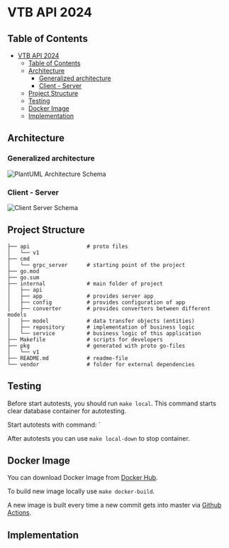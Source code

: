# VTB API 2024

## Table of Contents

- [VTB API 2024](#vtb-api-2024)
  - [Table of Contents](#table-of-contents)
  - [Architecture](#architecture)
    - [Generalized architecture](#generalized-architecture)
    - [Client - Server](#client---server)
  - [Project Structure](#project-structure)
  - [Testing](#testing)
  - [Docker Image](#docker-image)
  - [Implementation](#implementation)

## Architecture

### Generalized architecture

![PlantUML Architecture Schema](https://www.plantuml.com/plantuml/svg/L8rDJiGm34RtFeKrvnYDW9aTFohq1COrQTGqhXmNWH1t9mr5OhBCU_xUJN4oN-S4KAQO5pAQSOWcx54p9dbpT4MBONG0ObV3SugI7M2JA8SaU0WltNd_Fo0L3BRmdvPrgCP5UH9hy36oQH5xZopu1LWVwxnehle-rLUwsSVZavYwV5mTdKwjKKNu1XZ8wPLARNHQF9Zqpm-jSxc3Vxltyib9QMheTlNnjm7mqoWPt2eC0q7qxYhSG1huXo-AWIirG11SuCuDA669Y1859RJmjYFMH8fM1YHEAyjlTiOZZpbZKVoxsF4lSaHuw8f1ry7T9D2dCVILcSRnmHD9uYnDm3bnLDGsEoGYL5eosB5DYtHdimrEzC6M2pMDRhZhmSIYvRSzRt6idEo9aIvoHMYe8pU4dbxtkWs6_cRk6q1oqxpViRJ1jAc6CgzuuZXDI9WjbdFxh4y0)

### Client - Server

![Client Server Schema](https://www.plantuml.com/plantuml/svg/RPBVIiCm5CRlynI7tky5nXYJWTCBeUYybj35BTWb8us2YA3pmWkzyW7q5RfXcVXdliB96tcIK5YBlMdFuVj-tvUIGM6viPVpd1KNKYsuuNEOI2CoAxM2N9nRi1gCdCuiOpopsW2-uHQ_t3DkwBt6qYsnyZFm0auBOHXJUY8WIQ_jZ1X7CZEQrbSo4mdSCA0dq_E5La9PIFPvOVVImmHwlMZezpre4RxFl8-8RTFqE1t2C9Sqj8rPsBBRkiL8vrnDMoruqLYqMjK19o7S1unqXCSw7kuF2frElraKkd0m7gU06opnrztXrjspfe8iiI9fySKznRy88H2_iN9Bcj-nP54LCcfuK3NXDNKN6rLR8gqzhoRzKnPVSKMW4bT1_edbZW_BTdKYX7Dtwplmu1wnmX_ymAffP0EX9dIh_W00)

## Project Structure

```tree
├── api                  # proto files
│   └── v1
├── cmd
│   └── grpc_server      # starting point of the project
├── go.mod
├── go.sum
├── internal             # main folder of project
│   ├── api
│   ├── app              # provides server app
│   ├── config           # provides configuration of app
│   ├── converter        # provides converters between different models
│   ├── model            # data transfer objects (entities)
│   ├── repository       # implementation of business logic
│   └── service          # business logic of this application
├── Makefile             # scripts for developers
├── pkg                  # generated with proto go-files
│   └── v1
├── README.md            # readme-file
└── vendor               # folder for external dependencies
```

## Testing

Before start autotests, you should run `make local`. This command starts
clear database container for autotesting.

Start autotests with command: `

After autotests you can use `make local-down` to stop container.

## Docker Image

You can download Docker Image from [Docker Hub](https://hub.docker.com/r/andytakker/vtb-api-2024-grpc).

To build new image locally use `make docker-build`.

A new image is built every time a new commit gets into master via
[Github Actions](https://github.com/NEROTEX-Team/vtb-api-2024-grpc/blob/master/.github/workflows/ci.yaml).

## Implementation
